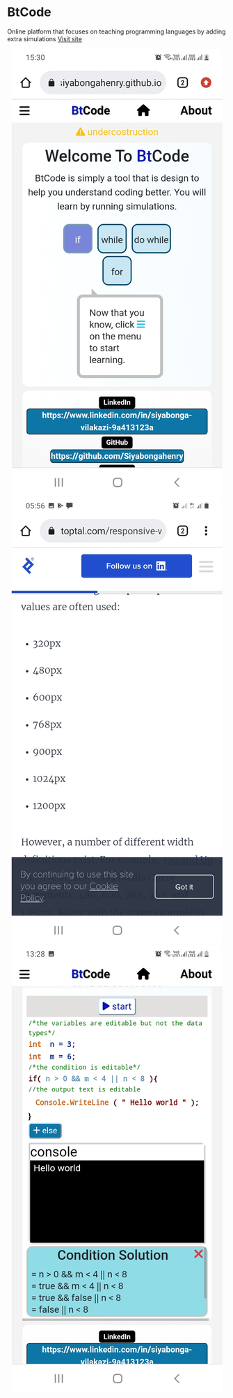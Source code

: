 # BtCode
Online platform that focuses on teaching programming languages by adding extra simulations
<a href="https://siyabongahenry.github.io/BtCode/">Visit site</a>
<p align="center">
  <img src="https://github.com/Siyabongahenry/Project-Images/blob/main/BtCode/img1.jpg"/>
  <img src="https://github.com/Siyabongahenry/Project-Images/blob/main/BtCode/img2.jpg"/>
  <img src="https://github.com/Siyabongahenry/Project-Images/blob/main/BtCode/img3.jpg"/>
</p>
